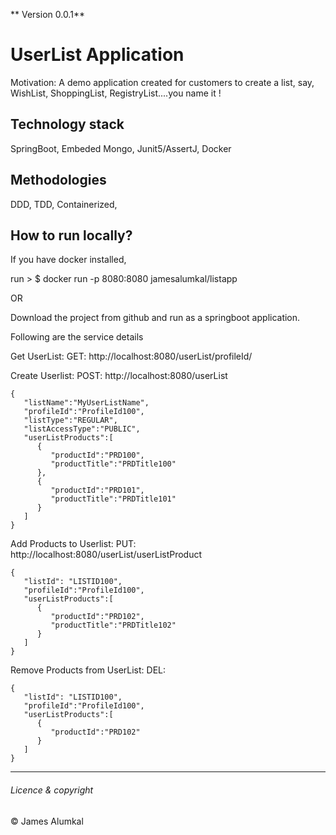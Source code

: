 ** Version 0.0.1**

# UserList Application
Motivation: A demo application created for customers to create a list, say, WishList, ShoppingList, RegistryList....you name it !


## Technology stack
SpringBoot, Embeded Mongo, Junit5/AssertJ, Docker

## Methodologies
DDD, TDD, Containerized, 


## How to run locally?

If you have docker installed, 

run >  $ docker run -p 8080:8080 jamesalumkal/listapp

OR 

Download the project from github and run as a springboot application.

Following are the service details

Get UserList: GET: http://localhost:8080/userList/profileId/<ProfileId>

Create Userlist: POST: http://localhost:8080/userList
```
{
   "listName":"MyUserListName",
   "profileId":"ProfileId100",
   "listType":"REGULAR",
   "listAccessType":"PUBLIC",
   "userListProducts":[
      {
         "productId":"PRD100",
         "productTitle":"PRDTitle100"
      },
      {
         "productId":"PRD101",
         "productTitle":"PRDTitle101"
      }
   ]
} 
```

Add Products to Userlist: PUT: http://localhost:8080/userList/userListProduct
```
{
   "listId": "LISTID100",
   "profileId":"ProfileId100",
   "userListProducts":[
      {
         "productId":"PRD102",
         "productTitle":"PRDTitle102"
      }
   ]
}
```


Remove Products from UserList: DEL: 
```
{
   "listId": "LISTID100",
   "profileId":"ProfileId100",
   "userListProducts":[
      {
         "productId":"PRD102"
      }
   ]
}
```







---
###### Licence & copyright
© James Alumkal
